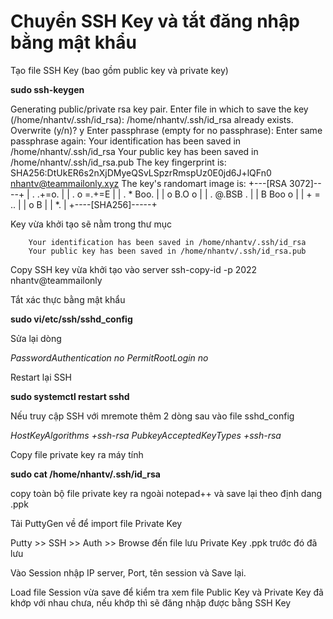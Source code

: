 # Chuyển SSH Key và tắt đăng nhập bằng mật khẩu #

Tạo file SSH Key (bao gồm public key và private key)

**sudo ssh-keygen**

Generating public/private rsa key pair.
Enter file in which to save the key (/home/nhantv/.ssh/id_rsa):
/home/nhantv/.ssh/id_rsa already exists.
Overwrite (y/n)? y
Enter passphrase (empty for no passphrase):
Enter same passphrase again:
Your identification has been saved in /home/nhantv/.ssh/id_rsa
Your public key has been saved in /home/nhantv/.ssh/id_rsa.pub
The key fingerprint is:
SHA256:DtUkER6s2nXjDMyeQSvLSpzrRmspUz0E0jd6J+lQFn0 nhantv@teammailonly.xyz
The key's randomart image is:
+---[RSA 3072]----+
|   .  .+=o.      |
|  . o =.+=E      |
|   . * Boo.      |
|    o B.O o      |
|   . @.BSB .     |
|    B Boo o      |
|   + = ..        |
|  o B            |
|   *.            |
+----[SHA256]-----+

 Key vừa khởi tạo sẽ nằm trong thư mục
        
        Your identification has been saved in /home/nhantv/.ssh/id_rsa
        Your public key has been saved in /home/nhantv/.ssh/id_rsa.pub

Copy SSH key vừa khởi tạo vào server
        ssh-copy-id -p 2022 nhantv@teammailonly

Tắt xác thực bằng mật khẩu 

**sudo vi/etc/ssh/sshd_config**

Sửa lại dòng

_PasswordAuthentication no_
_PermitRootLogin no_

Restart lại SSH

**sudo systemctl restart sshd**

Nếu truy cập SSH với mremote thêm 2 dòng sau vào file sshd_config

_HostKeyAlgorithms +ssh-rsa_
_PubkeyAcceptedKeyTypes +ssh-rsa_

Copy file private key ra máy tính

**sudo cat /home/nhantv/.ssh/id_rsa**

copy toàn bộ file private key ra ngoài notepad++ và save lại theo định dang .ppk

Tải PuttyGen về để import file Private Key

Putty >> SSH >> Auth >> Browse đến file lưu Private Key .ppk trước đó đã lưu

Vào Session nhập IP server, Port, tên session và Save lại.

Load file Session vừa save để kiểm tra xem file Public Key và Private Key đã khớp với nhau chưa, nếu khớp thì sẽ đăng nhập được bằng SSH Key






